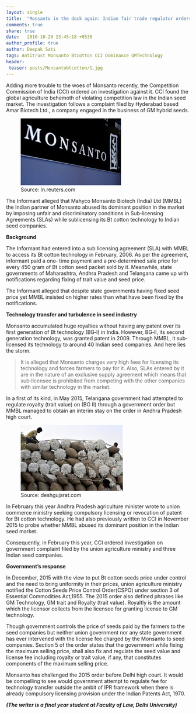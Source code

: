 ```yaml
---
layout: single
title:  "Monsanto in the dock again: Indian fair trade regulator orders investigation"
comments: true
share: true
date:   2016-10-20 23:45:18 +0530
author_profile: true
author: Deepak Sati
tags: Antitrust Monsanto Btcotton CCI Dominance GMTechnology
header:
 teaser: posts/Monsantobtcotton/1.jpg
---
```


Adding more trouble to the woes of Monsanto recently, the Competition Commission of India (CCI) ordered an investigation against it. CCI found the global agriculture behemoth of violating competition law in the Indian seed market. The investigation follows a complaint filed by Hyderabad based Amar Biotech Ltd., a company engaged in the business of GM hybrid seeds. 

<figure class="half">
<a href="/images/posts/Monsantobtcotton/1.jpg"><img src="/images/posts/Monsantobtcotton/1.jpg"></a>
<figcaption>Source: in.reuters.com </figcaption>
</figure>

The Informant alleged that Mahyco Monsanto Biotech (India) Ltd (MMBL) the Indian partner of Monsanto abused its dominant position in the market by imposing unfair and discriminatory conditions in Sub‐licensing Agreements (SLAs) while sublicensing its Bt cotton technology to Indian seed companies.

<b>Background</b> 

The Informant had entered into a sub licensing agreement (SLA) with MMBL to access its Bt cotton technology in February, 2006. As per the agreement, informant paid a one‑ time payment and a pre‐determined sale price for every 450 gram of Bt cotton seed packet sold by it. Meanwhile, state governments of Maharashtra, Andhra Pradesh and Telangana came up with notifications regarding fixing of trait value and seed price.

The Informant alleged that despite state governments having fixed seed price yet MMBL insisted on higher rates than what have been fixed by the notifications.

<b>Technology transfer and turbulence in seed industry</b> 

Monsanto accumulated huge royalties without having any patent over its first generation of Bt technology (BG‑I) in India. However, BG‑ll, its second generation technology, was granted patent in 2009. Through MMBL, it sub‐licensed its technology to around 40 Indian seed companies. And here lies the storm.

<blockquote>
It is alleged that Monsanto charges very high fees for licensing its technology and forces farmers to pay for it. Also, SLAs entered by it are in the nature of an exclusive supply agreement which means that sub‐licensee is prohibited from competing with the other companies with similar technology in the market.
</blockquote>


In a first of its kind, in May 2015, Telangana government had attempted to regulate royalty (trait value) on (BG II) through a government order but MMBL managed to obtain an interim stay on the order in Andhra Pradesh high court.  

<figure class="half">
<a href="/images/posts/Monsantobtcotton/2.jpg"><img src="/images/posts/Monsantobtcotton/2.jpg"></a>
<figcaption>Source: deshgujarat.com </figcaption>
</figure>


In February this year Andhra Pradesh agriculture minister wrote to union commerce ministry seeking compulsory licensing or revocation of patent for Bt cotton technology. He had also previously written to CCI in November 2015 to probe whether MMBL abused its dominant position in the Indian seed market.

Consequently, in February this year, CCI ordered investigation on government complaint filed by the union agriculture ministry and three Indian seed companies.

<b>Government’s response</b> 

In December, 2015 with the view to put Bt cotton seeds price under control and the need to bring uniformity in their prices, union agriculture ministry notified the Cotton Seeds Price Control Order(CSPO) under section 3 of Essential Commodities Act,1955. The 2015 order also defined phrases like GM Technology, GM trait and Royalty (trait value). Royaltly is the amount which the licensor collects from the licensee for granting license to GM technology.

Though government controls the price of seeds paid by the farmers to the seed companies but neither union government nor any state government has ever intervened with the license fee charged by the Monsanto to seed companies. Section 5 of the order states that the government while fixing the maximum selling price, shall also fix and regulate the seed value and license fee including royalty or trait value, if any, that constitutes components of the maximum selling price.

Monsanto has challenged the 2015 order before Delhi high court. It would be compelling to see would government attempt to regulate fee for technology transfer outside the ambit of IPR framework when there is already compulsory licensing provision under the Indian Patents Act, 1970. 

**_(The writer is a final year student at Faculty of Law, Delhi University)_**